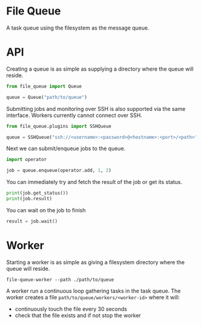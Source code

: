 # File Queue

A task queue using the filesystem as the message queue.

# API

Creating a queue is as simple as supplying a directory where the queue
will reside.

```python
from file_queue import Queue

queue = Queue("path/to/queue")
```

Submitting jobs and monitoring over SSH is also supported via the same
interface. Workers currently cannot connect over SSH.

```python
from file_queue.plugins import SSHQueue

queue = SSHQueue("ssh://<username>:<password>@<hostname>:<port>/<path>")
```

Next we can submit/enqueue jobs to the queue.

```python
import operator

job = queue.enqueue(operator.add, 1, 2)
```

You can immediately try and fetch the result of the job or get its
status.

```python
print(job.get_status())
print(job.result)
```

You can wait on the job to finish

```python
result = job.wait()
```

# Worker

Starting a worker is as simple as giving a filesystem directory where
the queue will reside.

```shell
file-queue-worker --path ./path/to/queue
```

A worker run a continuous loop gathering tasks in the task queue. The
worker creates a file `path/to/queue/workers/<worker-id>` where it will:
 - continuously touch the file every 30 seconds
 - check that the file exists and if not stop the worker
